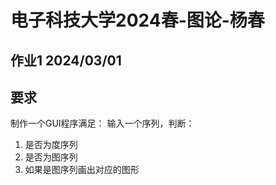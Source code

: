 # 电子科技大学2024春-图论-杨春
## 作业1 2024/03/01
## 要求
制作一个GUI程序满足：
输入一个序列，判断：
1. 是否为度序列
2. 是否为图序列
3. 如果是图序列画出对应的图形